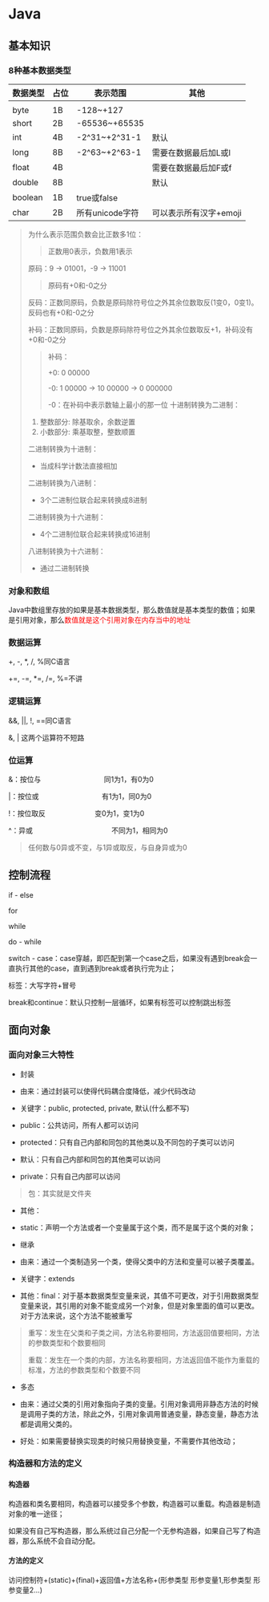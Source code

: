 # Java

## 基本知识

### 8种基本数据类型

| 数据类型 | 占位 | 表示范围 | 其他 |
| -------- | ---- | -------- | ---- |
|          |      |          |      |
| byte | 1B | -128~+127 | |
| short | 2B | -65536~+65535 | |
| int | 4B | -2^31~+2^31-1 | 默认 |
| long | 8B | -2^63~+2^63-1 | 需要在数据最后加L或l |
| float | 4B | | 需要在数据最后加F或f |
| double | 8B | | 默认 |
| boolean | 1B | true或false | |
| char | 2B | 所有unicode字符 | 可以表示所有汉字+emoji |

> 为什么表示范围负数会比正数多1位：
>
> > 正数用0表示，负数用1表示
>
> 原码：9 -> 01001，-9 -> 11001
>
> > 原码有+0和-0之分
>
> 反码：正数同原码，负数是原码除符号位之外其余位数取反(1变0，0变1)。反码也有+0和-0之分
>
> 补码：正数同原码，负数是原码除符号位之外其余位数取反+1，补码没有+0和-0之分
>
> > 补码：
> >
> > +0: 0 00000
> >
> > -0: 1 00000 -> 10 00000 -> 0 000000
> >
> > -0：在补码中表示数轴上最小的那一位
> 十进制转换为二进制：
>
> 1. 整数部分: 除基取余，余数逆置
> 2. 小数部分: 乘基取整，整数顺置
>
> 二进制转换为十进制：
>
> - 当成科学计数法直接相加
>
> 二进制转换为八进制：
>
> - 3个二进制位联合起来转换成8进制
>
> 二进制转换为十六进制：
>
> - 4个二进制位联合起来转换成16进制
>
> 八进制转换为十六进制：
>
> - 通过二进制转换

### 对象和数组

Java中数组里存放的如果是基本数据类型，那么数值就是基本类型的数值；如果是引用对象，那么<font color = red>数值就是这个引用对象在内存当中的地址</font>

### 数据运算

+, -, *, /, %同C语言

+=, -=, *=, /=, %=不讲

### 逻辑运算

&&, ||, !, ==同C语言

&, | 这两个运算符不短路

### 位运算

&：按位与                                同1为1，有0为0

|：按位或                                有1为1，同0为0

!：按位取反                         变0为1，变1为0

^：异或                                        不同为1，相同为0

> 任何数与0异或不变，与1异或取反，与自身异或为0

## 控制流程

if - else

for

while

do - while

switch - case：case穿越，即匹配到第一个case之后，如果没有遇到break会一直执行其他的case，直到遇到break或者执行完为止；

标签：大写字符+冒号

break和continue：默认只控制一层循环，如果有标签可以控制跳出标签

## 面向对象

### 面向对象三大特性

- 封装

- 由来：通过封装可以使得代码耦合度降低，减少代码改动

- 关键字：public, protected, private, 默认(什么都不写)

- public：公共访问，所有人都可以访问

- protected：只有自己内部和同包的其他类以及不同包的子类可以访问

- 默认：只有自己内部和同包的其他类可以访问

- private：只有自己内部可以访问

> 包：其实就是文件夹

- 其他：

- static：声明一个方法或者一个变量属于这个类，而不是属于这个类的对象；

- 继承

- 由来：通过一个类制造另一个类，使得父类中的方法和变量可以被子类覆盖。

- 关键字：extends

- 其他：final：对于基本数据类型变量来说，其值不可更改，对于引用数据类型变量来说，其引用的对象不能变成另一个对象，但是对象里面的值可以更改。对于方法来说，这个方法不能被重写

> 重写：发生在父类和子类之间，方法名称要相同，方法返回值要相同，方法的参数类型和个数要相同
>
> 重载：发生在一个类的内部，方法名称要相同，方法返回值不能作为重载的标准，方法的参数类型和个数要不同

- 多态

- 由来：通过父类的引用对象指向子类的变量。引用对象调用非静态方法的时候是调用子类的方法，除此之外，引用对象调用普通变量，静态变量，静态方法都是调用父类的。

- 好处：如果需要替换实现类的时候只用替换变量，不需要作其他改动；

### 构造器和方法的定义

#### 构造器

构造器和类名要相同，构造器可以接受多个参数，构造器可以重载。构造器是制造对象的唯一途径；

如果没有自己写构造器，那么系统过自己分配一个无参构造器，如果自己写了构造器，那么系统不会自动分配。

#### 方法的定义

访问控制符+(static)+(final)+返回值+方法名称+(形参类型 形参变量1,形参类型 形参变量2...)